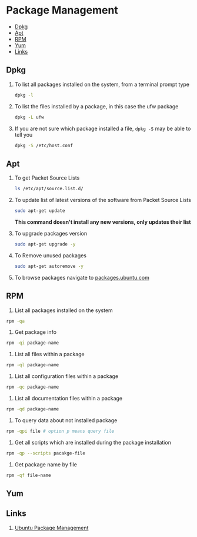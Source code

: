 # Package Management

- [Dpkg](#dpkg)
- [Apt](#apt)
- [RPM](#rpm)
- [Yum](#yum)
- [Links](#links)

## Dpkg
1. To list all packages installed on the system, from a terminal prompt type
    ```bash
    dpkg -l
    ```

1. To list the files installed by a package, in this case the ufw package
    ```bash
    dpkg -L ufw
    ```

1. If you are not sure which package installed a file, `dpkg -S` may be able to tell you
    ```bash
    dpkg -S /etc/host.conf
    ```


## Apt
1. To get Packet Source Lists
    ```bash
    ls /etc/apt/source.list.d/
    ```

1. To update list of latest versions of the software from Packet Source Lists
    ```bash
    sudo apt-get update
    ```

    **This command doesn't install any new versions, only updates their list**

1. To upgrade packages version
    ```bash
    sudo apt-get upgrade -y
    ```

1. To Remove unused packages
    ```bash
    sudo apt-get autoremove -y
    ```

1. To browse packages navigate to [packages.ubuntu.com](packages.ubuntu.com)

## RPM
1. List all packages installed on the system
  ```bash
  rpm -qa
  ```

1. Get package info
  ```bash
  rpm -qi package-name
  ```

1. List all files within a package
  ```bash
  rpm -ql package-name
  ```

1. List all configuration files within a package
  ```bash
  rpm -qc package-name
  ```

1. List all documentation files within a package
  ```bash
  rpm -qd package-name
  ```

1. To query data about not installed package
  ```bash
  rpm -qpi file # option p means query file
  ```

1. Get all scripts which are installed during the package installation
  ```bash
  rpm -qp --scripts pacakge-file
  ```

1. Get package name by file
  ```bash
  rpm -qf file-name
  ```
 

## Yum

## Links
1. [Ubuntu Package Management](https://help.ubuntu.com/lts/serverguide/package-management.html.en)
